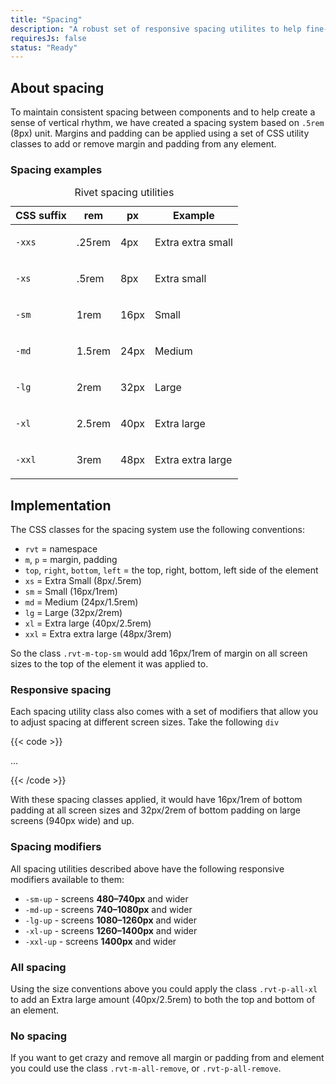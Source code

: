 ```yaml
---
title: "Spacing"
description: "A robust set of responsive spacing utilites to help fine-tune your layout."
requiresJs: false
status: "Ready"
---
```

## About spacing
To maintain consistent spacing between components and to help create a sense of vertical rhythm, we have created a spacing system based on `.5rem` (8px) unit. Margins and padding can be applied using a set of CSS utility classes to add or remove margin and padding from any element.

### Spacing examples
<table class="rvt-m-top-lg">
    <caption class="sr-only">Rivet spacing utilities</caption>
    <thead>
        <th>CSS suffix</th>
        <th>rem</th>
        <th>px</th>
        <th>Example</th>
    </thead>
    <tbody>
        <tr>
            <td><code>-xxs</code></td>
            <td>.25rem</td>
            <td>4px</td>
            <td>
                <div class="rvtd-space-example p-all-xxs">
                    <p class="rvtd-space-example-inner m-all-remove p-all-xs">Extra extra small</p>
                </div>
            </td>
        </tr>
        <tr>
            <td><code>-xs</code></td>
            <td>.5rem</td>
            <td>8px</td>
            <td>
                <div class="rvtd-space-example p-all-xs">
                    <p class="rvtd-space-example-inner m-all-remove p-all-xs">Extra small</p>
                </div>
            </td>
        </tr>
        <tr>
            <td><code>-sm</code></td>
            <td>1rem</td>
            <td>16px</td>
            <td>
                <div class="rvtd-space-example p-all-sm">
                    <p class="rvtd-space-example-inner m-all-remove p-all-xs">Small</p>
                </div>
            </td>
        </tr>
        <tr>
            <td><code>-md</code></td>
            <td>1.5rem</td>
            <td>24px</td>
            <td>
                <div class="rvtd-space-example p-all-md">
                    <p class="rvtd-space-example-inner m-all-remove p-all-xs">Medium</p>
                </div>
            </td>
        </tr>
        <tr>
            <td><code>-lg</code></td>
            <td>2rem</td>
            <td>32px</td>
            <td>
                <div class="rvtd-space-example p-all-lg">
                    <p class="rvtd-space-example-inner m-all-remove p-all-xs">Large</p>
                </div>
            </td>
        </tr>
        <tr>
            <td><code>-xl</code></td>
            <td>2.5rem</td>
            <td>40px</td>
            <td>
                <div class="rvtd-space-example p-all-xl">
                    <p class="rvtd-space-example-inner m-all-remove p-all-xs">Extra large</p>
                </div>
            </td>
        </tr>
        <tr>
            <td><code>-xxl</code></td>
            <td>3rem</td>
            <td>48px</td>
            <td>
                <div class="rvtd-space-example p-all-xxl">
                    <p class="rvtd-space-example-inner m-all-remove p-all-xs">Extra extra large</p>
                </div>
            </td>
        </tr>
    </tbody>
</table>

## Implementation

The CSS classes for the spacing system use the following conventions:

- `rvt` = namespace
- `m`, `p` = margin, padding
- `top`, `right`, `bottom`, `left` = the top, right, bottom, left side of the element
- `xs` = Extra Small (8px/.5rem)
- `sm` = Small (16px/1rem)
- `md` = Medium (24px/1.5rem)
- `lg` = Large (32px/2rem)
- `xl` = Extra large (40px/2.5rem)
- `xxl` = Extra extra large (48px/3rem)

So the class `.rvt-m-top-sm` would add 16px/1rem of margin on all screen sizes to the top of the element it was applied to.

### Responsive spacing

Each spacing utility class also comes with a set of modifiers that allow you to adjust spacing at different screen sizes. Take the following `div`

{{< code >}}<div class="rvt-p-bottom-sm rvt-p-bottom-lg-md-up">
    ...
</div>
{{< /code >}}

With these spacing classes applied, it would have 16px/1rem of bottom padding at all screen sizes and 32px/2rem of bottom padding on large screens (940px wide) and up.

### Spacing modifiers

All spacing utilities described above have the following responsive modifiers available to them:

- `-sm-up` - screens **480–740px** and wider
- `-md-up` - screens **740–1080px** and wider
- `-lg-up` - screens **1080–1260px** and wider
- `-xl-up` - screens **1260–1400px** and wider
- `-xxl-up` - screens **1400px** and wider

### All spacing
Using the size conventions above you could apply the class `.rvt-p-all-xl` to add an Extra large amount (40px/2.5rem) to both the top and bottom of an element.

### No spacing
If you want to get crazy and remove all margin or padding from and element you could use the class `.rvt-m-all-remove`, or `.rvt-p-all-remove`.
